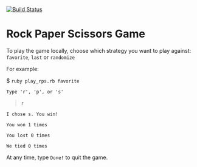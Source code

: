 [![Build Status](https://travis-ci.org/LaureMFischer/rock_paper_scissors.svg?branch=master)](https://travis-ci.org/LaureMFischer/rock_paper_scissors)

# Rock Paper Scissors Game

To play the game locally, choose which strategy you want to play against:
`favorite`, `last` or `randomize`

For example:

$ `ruby play_rps.rb favorite`

`Type 'r', 'p', or 's'`

> r

`I chose s. You win!`

`You won 1 times`

`You lost 0 times`

`We tied 0 times`

At any time, type `Done!` to quit the game.
